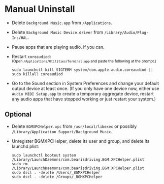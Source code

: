 <!-- vim: set tw=120: -->

# Manual Uninstall

- Delete `Background Music.app` from `/Applications`.
- Delete `Background Music Device.driver` from `/Library/Audio/Plug-Ins/HAL`.
- Pause apps that are playing audio, if you can.
- Restart `coreaudiod`:<br>
  <sup>(Open `/Applications/Utilities/Terminal.app` and paste the following at the prompt.)</sup>

  ```shell
  sudo launchctl kill SIGTERM system/com.apple.audio.coreaudiod || sudo killall coreaudiod
  ```
- Go to the Sound section in System Preferences and change your default output device at least once. (If you only have
  one device now, either use `Audio MIDI Setup.app` to create a temporary aggregate device, restart any audio apps that
  have stopped working or just restart your system.)

## Optional

- Delete `BGMXPCHelper.xpc` from `/usr/local/libexec` or possibly `/Library/Application Support/Background Music`.
- Unregister BGMXPCHelper, delete its user and group, and delete its launchd.plist:

  ```shell
  sudo launchctl bootout system /Library/LaunchDaemons/com.bearisdriving.BGM.XPCHelper.plist
  sudo rm /Library/LaunchDaemons/com.bearisdriving.BGM.XPCHelper.plist
  sudo dscl . -delete /Users/_BGMXPCHelper
  sudo dscl . -delete /Groups/_BGMXPCHelper
  ```


